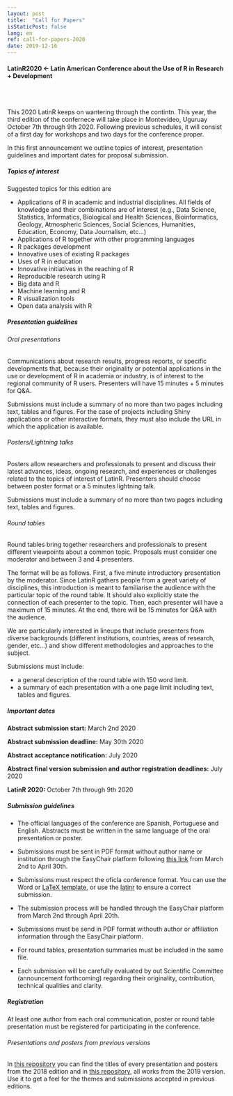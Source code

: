 ```yaml
---
layout: post
title:  "Call for Papers"
isStaticPost: false
lang: en
ref: call-for-papers-2020
date: 2019-12-16
---
```


#### LatinR2020 \<- Latin American Conference about the Use of R in Research + Development

<br> <br>

This 2020 LatinR keeps on wantering through the contintn. This year, the third edition of the confernece will take place in Montevideo, Uguruay October 7th through 9th 2020. Following previous schedules, it will consist of a first day for workshops and two days for the conference proper.

In this first announcement we outline topics of interest, presentation guidelines and important dates for proposal submission.

##### Topics of interest

Suggested topics for this edition are

-   Applications of R in academic and industrial disciplines. All fields of knowledge and their combinations are of interest (e.g., Data Science, Statistics, Informatics, Biological and Health Sciences, Bioinformatics, Geology, Atmospheric Sciences, Social Sciences, Humanities, Education, Economy, Data Journalism, etc...)
-   Applications of R together with other programming languages
-   R packages development
-   Innovative uses of existing R packages
-   Uses of R in education
-   Innovative initiatives in the reaching of R
-   Reproducible research using R
-   Big data and R
-   Machine learning and R
-   R visualization tools
-   Open data analysis with R

##### Presentation guidelines

###### Oral presentations

Communications about research results, progress reports, or specific developments that, because their originality or potential applications in the use or development of R in academia or industry, is of interest to the regional community of R users. Presenters will have 15 minutes + 5 minutes for Q&A.

Submissions must include a summary of no more than two pages including text, tables and figures. For the case of projects including Shiny applications or other interactive formats, they must also include the URL in which the application is available.

###### Posters/Lightning talks

Posters allow researchers and professionals to present and discuss their latest advances, ideas, ongoing research, and experiences or challenges related to the topics of interest of LatinR. Presenters should choose between poster format or a 5 minutes lightning talk.

Submissions must include a summary of no more than two pages including text, tables and figures.

###### Round tables

Round tables bring together researchers and professionals to present different viewpoints about a common topic. Proposals must consider one moderator and between 3 and 4 presenters.

The format will be as follows. First, a five minute introductory presentation by the moderator. Since LatinR gathers people from a great variety of disciplines, this introduction is meant to familiarise the audience with the particular topic of the round table. It should also explicitly state the connection of each presenter to the topic. Then, each presenter will have a maximum of 15 minutes. At the end, there will be 15 minutes for Q&A with the audience.

We are particularly interested in lineups that include presenters from diverse backgrounds (different institutions, countries, areas of research, gender, etc...) and show different methodologies and approaches to the subject.

Submissions must include:

-   a general description of the round table with 150 word limit.
-   a summary of each presentation with a one page limit including text, tables and figures.

##### Important dates

**Abstract submission start:** March 2nd 2020

**Abstract submission deadline:** May 30th 2020

**Abstract acceptance notification:** July 2020

**Abstract final version submission and author registration deadlines:** July 2020

**LatinR 2020:** October 7th through 9th 2020

##### Submission guidelines

-   The official languages of the conference are Spanish, Portuguese and English. Abstracts must be written in the same language of the oral presentation or poster.

-   Submissions must be sent in PDF format without author name or institution through the EasyChair platform following [this link](http://bit.ly/latinr2020-easychair) from March 2nd to April 30th.

-   Submissions must respect the oficla conference format. You can use the Word or [LaTeX template](https://github.com/LatinR/latinr/raw/master/inst/rmarkdown/templates/latinr_article/latinr_article.zip), or use the [latinr](https://github.com/LatinR/latinr) to ensure a correct submission.

-   The submission process will be handled through the EasyChair platform from March 2nd through April 20th.

-   Submissions must be send in PDF format withouth author or affiliation information through the EasyChair platform.

-   For round tables, presentation summaries must be included in the same file.

-   Each submission will be carefully evaluated by out Scientific Committee (announcement forthcoming) regarding their originality, contribution, technical qualities and clarity.

##### Registration

At least one author from each oral communication, poster or round table presentation must be registered for participating in the conference.

###### Presentations and posters from previous versions

In [this repository](https://github.com/LatinR/presentaciones-LatinR2018) you can find the titles of every presentation and posters from the 2018 edition and in [this repository](https://github.com/LatinR/presentaciones-LatinR2019), all works from the 2019 version. Use it to get a feel for the themes and submissions accepted in previous editions.
